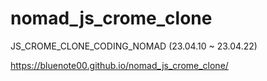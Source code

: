 # nomad_js_crome_clone

JS_CROME_CLONE_CODING_NOMAD (23.04.10 ~ 23.04.22)

https://bluenote00.github.io/nomad_js_crome_clone/
